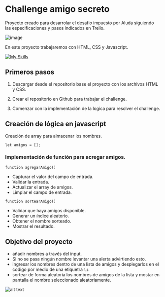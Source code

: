 # Challenge amigo secreto
Proyecto creado para desarrolar el desafio impuesto por Aluda siguiendo las especificaciones y pasos indicados en Trello. 


![image](https://github.com/user-attachments/assets/819075c7-2ea6-49cf-8a76-99a36c745f78)

En este proyecto trabajaremos con HTML, CSS y Javascript.

[![My Skills](https://skillicons.dev/icons?i=js,html,css)](https://skillicons.dev)

## Primeros pasos

1. Descargar desde el repositorio base el proyecto con los archivos HTML y CSS.

2. Crear el repositorio en Github para trabajar el challenge.

3. Comenzar con la implementación de la logica para resolver el challenge.

## Creación de lógica en javascript

Creación de array para almacenar los nombres.

``` let amigos = []; ```

### Implementación de función para acregar amigos.

```function agregarAmigo()```

* Capturar el valor del campo de entrada.
* Validar la entrada.
* Actualizar el array de amigos.
* Limpiar el campo de entrada.

```function sortearAmigo()```

* Validar que haya amigos disponible.
* Generar un índice aleatorio.    
* Obtener el nombre sorteado.
* Mostrar el resultado.


## Objetivo del proyecto 

* añadir nombres a través del input.
* Si no se pasa ningún nombre levantar una alerta advirtiendo esto. 
* ingresar los nombres dentro de una lista de amigos y desplegarlos en el codigo por medio de una etiquetra ```li```.
* sortear de forma aleatoria los nombres de amigos de la lista y mostar en pantalla el nombre seleccionado aleatoriamente. 

![alt text](image.png)